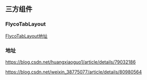 ##  三方组件


### FlycoTabLayout

[FlycoTabLayout地址](https://github.com/H07000223/FlycoTabLayout)


### 地址

https://blog.csdn.net/huangxiaoguo1/article/details/79032186

https://blog.csdn.net/weixin_38775077/article/details/80980564
